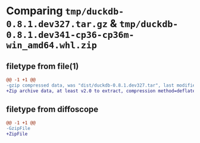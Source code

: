 # Comparing `tmp/duckdb-0.8.1.dev327.tar.gz` & `tmp/duckdb-0.8.1.dev341-cp36-cp36m-win_amd64.whl.zip`

## filetype from file(1)

```diff
@@ -1 +1 @@
-gzip compressed data, was "dist/duckdb-0.8.1.dev327.tar", last modified: Tue Jun  6 04:11:44 2023, max compression
+Zip archive data, at least v2.0 to extract, compression method=deflate
```

## filetype from diffoscope

```diff
@@ -1 +1 @@
-GzipFile
+ZipFile
```

